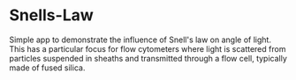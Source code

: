 # Snells-Law
Simple app to demonstrate the influence of Snell's law on angle of light. This has a particular focus for flow cytometers where light is scattered from particles suspended in sheaths and transmitted through a flow cell, typically made of fused silica. 
